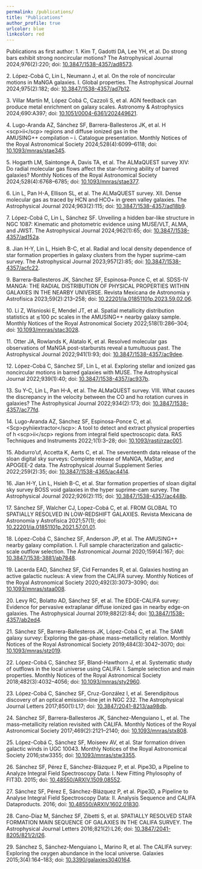 ```yaml
---
permalink: /publications/
title: "Publications"
author_profile: true
urlcolor: blue
linkcolor: red
---
```


Publications as first author:
<span class="csl-left-margin">1.
</span><span class="csl-right-inline">Kim T, Gadotti DA, Lee YH, et al.
Do strong bars exhibit strong noncircular motions? The Astrophysical
Journal 2024;976(2):220; doi:
[10.3847/1538-4357/ad8573](https://doi.org/10.3847/1538-4357/ad8573).</span>

<span class="csl-left-margin">2.
</span><span class="csl-right-inline">López-Cobá C, Lin L, Neumann J, et
al. On the role of noncircular motions in MaNGA galaxies. I. Global
properties. The Astrophysical Journal 2024;975(2):182; doi:
[10.3847/1538-4357/ad7b12](https://doi.org/10.3847/1538-4357/ad7b12).</span>

<span class="csl-left-margin">3.
</span><span class="csl-right-inline">Villar Martín M, López Cobá C,
Cazzoli S, et al. AGN feedback can produce metal enrichment on galaxy
scales. Astronomy &amp; Astrophysics 2024;690:A397; doi:
[10.1051/0004-6361/202449621](https://doi.org/10.1051/0004-6361/202449621).</span>

<span class="csl-left-margin">4.
</span><span class="csl-right-inline">Lugo-Aranda AZ, Sánchez SF,
Barrera-Ballesteros JK, et al. H &lt;scp&gt;ii&lt;/scp&gt; regions and
diffuse ionized gas in the AMUSING++ compilation – i. Catalogue
presentation. Monthly Notices of the Royal Astronomical Society
2024;528(4):6099–6118; doi:
[10.1093/mnras/stae345](https://doi.org/10.1093/mnras/stae345).</span>

<span class="csl-left-margin">5.
</span><span class="csl-right-inline">Hogarth LM, Saintonge A, Davis TA,
et al. The ALMaQUEST survey XIV: Do radial molecular gas flows affect
the star-forming ability of barred galaxies? Monthly Notices of the
Royal Astronomical Society 2024;528(4):6768–6785; doi:
[10.1093/mnras/stae377](https://doi.org/10.1093/mnras/stae377).</span>

<span class="csl-left-margin">6.
</span><span class="csl-right-inline">Lin L, Pan H-A, Ellison SL, et al.
The ALMaQUEST survey. XII. Dense molecular gas as traced by HCN and HCO+
in green valley galaxies. The Astrophysical Journal 2024;963(2):115;
doi:
[10.3847/1538-4357/ad18b9](https://doi.org/10.3847/1538-4357/ad18b9).</span>

<span class="csl-left-margin">7.
</span><span class="csl-right-inline">López-Cobá C, Lin L, Sánchez SF.
Unveiling a hidden bar-like structure in NGC 1087: Kinematic and
photometric evidence using MUSE/VLT, ALMA, and JWST. The Astrophysical
Journal 2024;962(1):65; doi:
[10.3847/1538-4357/ad152a](https://doi.org/10.3847/1538-4357/ad152a).</span>

<span class="csl-left-margin">8.
</span><span class="csl-right-inline">Jian H-Y, Lin L, Hsieh B-C, et al.
Radial and local density dependence of star formation properties in
galaxy clusters from the hyper suprime-cam survey. The Astrophysical
Journal 2023;957(2):85; doi:
[10.3847/1538-4357/acfc22](https://doi.org/10.3847/1538-4357/acfc22).</span>

<span class="csl-left-margin">9.
</span><span class="csl-right-inline">Barrera-Ballesteros JK, Sánchez
SF, Espinosa-Ponce C, et al. SDSS-IV MANGA: THE RADIAL DISTRIBUTION OF
PHYSICAL PROPERTIES WITHIN GALAXIES IN THE NEARBY UNIVERSE. Revista
Mexicana de Astronomía y Astrofísica 2023;59(2):213–258; doi:
[10.22201/ia.01851101p.2023.59.02.06](https://doi.org/10.22201/ia.01851101p.2023.59.02.06).</span>

<span class="csl-left-margin">10.
</span><span class="csl-right-inline">Li Z, Wisnioski E, Mendel JT, et
al. Spatial metallicity distribution statistics at ≲100 pc scales in the
AMUSING++ nearby galaxy sample. Monthly Notices of the Royal
Astronomical Society 2022;518(1):286–304; doi:
[10.1093/mnras/stac3028](https://doi.org/10.1093/mnras/stac3028).</span>

<span class="csl-left-margin">11.
</span><span class="csl-right-inline">Otter JA, Rowlands K, Alatalo K,
et al. Resolved molecular gas observations of MaNGA post-starbursts
reveal a tumultuous past. The Astrophysical Journal 2022;941(1):93; doi:
[10.3847/1538-4357/ac9dee](https://doi.org/10.3847/1538-4357/ac9dee).</span>

<span class="csl-left-margin">12.
</span><span class="csl-right-inline">López-Cobá C, Sánchez SF, Lin L,
et al. Exploring stellar and ionized gas noncircular motions in barred
galaxies with MUSE. The Astrophysical Journal 2022;939(1):40; doi:
[10.3847/1538-4357/ac937b](https://doi.org/10.3847/1538-4357/ac937b).</span>

<span class="csl-left-margin">13.
</span><span class="csl-right-inline">Su Y-C, Lin L, Pan H-A, et al. The
ALMaQUEST survey. VIII. What causes the discrepancy in the velocity
between the CO and hα rotation curves in galaxies? The Astrophysical
Journal 2022;934(2):173; doi:
[10.3847/1538-4357/ac77fd](https://doi.org/10.3847/1538-4357/ac77fd).</span>

<span class="csl-left-margin">14.
</span><span class="csl-right-inline">Lugo-Aranda AZ, Sánchez SF,
Espinosa-Ponce C, et al. &lt;Scp&gt;pyhiiextractor&lt;/scp&gt;: A tool
to detect and extract physical properties of h &lt;scp&gt;ii&lt;/scp&gt;
regions from integral field spectroscopic data. RAS Techniques and
Instruments 2022;1(1):3–28; doi:
[10.1093/rasti/rzac001](https://doi.org/10.1093/rasti/rzac001).</span>

<span class="csl-left-margin">15.
</span><span class="csl-right-inline">Abdurro’uf, Accetta K, Aerts C, et
al. The seventeenth data release of the sloan digital sky surveys:
Complete release of MaNGA, MaStar, and APOGEE-2 data. The Astrophysical
Journal Supplement Series 2022;259(2):35; doi:
[10.3847/1538-4365/ac4414](https://doi.org/10.3847/1538-4365/ac4414).</span>

<span class="csl-left-margin">16.
</span><span class="csl-right-inline">Jian H-Y, Lin L, Hsieh B-C, et al.
Star formation properties of sloan digital sky survey BOSS void galaxies
in the hyper suprime-cam survey. The Astrophysical Journal
2022;926(2):115; doi:
[10.3847/1538-4357/ac448b](https://doi.org/10.3847/1538-4357/ac448b).</span>

<span class="csl-left-margin">17.
</span><span class="csl-right-inline">Sánchez SF, Walcher CJ, Lopez-Cobá
C, et al. FROM GLOBAL TO SPATIALLY RESOLVED IN LOW-REDSHIFT GALAXIES.
Revista Mexicana de Astronomía y Astrofísica 2021;57(1); doi:
[10.22201/ia.01851101p.2021.57.01.01](https://doi.org/10.22201/ia.01851101p.2021.57.01.01).</span>

<span class="csl-left-margin">18.
</span><span class="csl-right-inline">López-Cobá C, Sánchez SF, Anderson
JP, et al. The AMUSING++ nearby galaxy compilation. I. Full sample
characterization and galactic-scale outflow selection. The Astronomical
Journal 2020;159(4):167; doi:
[10.3847/1538-3881/ab7848](https://doi.org/10.3847/1538-3881/ab7848).</span>

<span class="csl-left-margin">19.
</span><span class="csl-right-inline">Lacerda EAD, Sánchez SF, Cid
Fernandes R, et al. Galaxies hosting an active galactic nucleus: A view
from the CALIFA survey. Monthly Notices of the Royal Astronomical
Society 2020;492(3):3073–3090; doi:
[10.1093/mnras/staa008](https://doi.org/10.1093/mnras/staa008).</span>

<span class="csl-left-margin">20.
</span><span class="csl-right-inline">Levy RC, Bolatto AD, Sánchez SF,
et al. The EDGE-CALIFA survey: Evidence for pervasive extraplanar
diffuse ionized gas in nearby edge-on galaxies. The Astrophysical
Journal 2019;882(2):84; doi:
[10.3847/1538-4357/ab2ed4](https://doi.org/10.3847/1538-4357/ab2ed4).</span>

<span class="csl-left-margin">21.
</span><span class="csl-right-inline">Sánchez SF, Barrera-Ballesteros
JK, López-Cobá C, et al. The SAMI galaxy survey: Exploring the gas-phase
mass–metallicity relation. Monthly Notices of the Royal Astronomical
Society 2019;484(3):3042–3070; doi:
[10.1093/mnras/stz019](https://doi.org/10.1093/mnras/stz019).</span>

<span class="csl-left-margin">22.
</span><span class="csl-right-inline">López-Cobá C, Sánchez SF,
Bland-Hawthorn J, et al. Systematic study of outflows in the local
universe using CALIFA: I. Sample selection and main properties. Monthly
Notices of the Royal Astronomical Society 2018;482(3):4032–4056; doi:
[10.1093/mnras/sty2960](https://doi.org/10.1093/mnras/sty2960).</span>

<span class="csl-left-margin">23.
</span><span class="csl-right-inline">López-Cobá C, Sánchez SF,
Cruz-González I, et al. Serendipitous discovery of an optical
emission-line jet in NGC 232. The Astrophysical Journal Letters
2017;850(1):L17; doi:
[10.3847/2041-8213/aa98db](https://doi.org/10.3847/2041-8213/aa98db).</span>

<span class="csl-left-margin">24.
</span><span class="csl-right-inline">Sánchez SF, Barrera-Ballesteros
JK, Sánchez-Menguiano L, et al. The mass–metallicity relation revisited
with CALIFA. Monthly Notices of the Royal Astronomical Society
2017;469(2):2121–2140; doi:
[10.1093/mnras/stx808](https://doi.org/10.1093/mnras/stx808).</span>

<span class="csl-left-margin">25.
</span><span class="csl-right-inline">López-Cobá C, Sánchez SF, Moiseev
AV, et al. Star formation driven galactic winds in UGC 10043. Monthly
Notices of the Royal Astronomical Society 2016;stw3355; doi:
[10.1093/mnras/stw3355](https://doi.org/10.1093/mnras/stw3355).</span>

<span class="csl-left-margin">26.
</span><span class="csl-right-inline">Sánchez SF, Pérez E,
Sánchez-Blázquez P, et al. Pipe3D, a Pipeline to Analyze Integral Field
Spectroscopy Data: I. New Fitting Phylosophy of FIT3D. 2015; doi:
[10.48550/ARXIV.1509.08552](https://doi.org/10.48550/ARXIV.1509.08552).</span>

<span class="csl-left-margin">27.
</span><span class="csl-right-inline">Sánchez SF, Pérez E,
Sánchez-Blázquez P, et al. Pipe3D, a Pipeline to Analyse Integral Field
Spectroscopy Data: II. Analysis Sequence and CALIFA Dataproducts. 2016;
doi:
[10.48550/ARXIV.1602.01830](https://doi.org/10.48550/ARXIV.1602.01830).</span>

<span class="csl-left-margin">28.
</span><span class="csl-right-inline">Cano-Díaz M, Sánchez SF, Zibetti
S, et al. SPATIALLY RESOLVED STAR FORMATION MAIN SEQUENCE OF GALAXIES IN
THE CALIFA SURVEY. The Astrophysical Journal Letters 2016;821(2):L26;
doi:
[10.3847/2041-8205/821/2/l26](https://doi.org/10.3847/2041-8205/821/2/l26).</span>

<span class="csl-left-margin">29.
</span><span class="csl-right-inline">Sánchez S, Sánchez-Menguiano L,
Marino R, et al. The CALIFA survey: Exploring the oxygen abundance in
the local universe. Galaxies 2015;3(4):164–183; doi:
[10.3390/galaxies3040164](https://doi.org/10.3390/galaxies3040164).</span>
